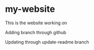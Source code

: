 # my-website

This is the website working on

Adding branch through github

Updating through update-readme branch

